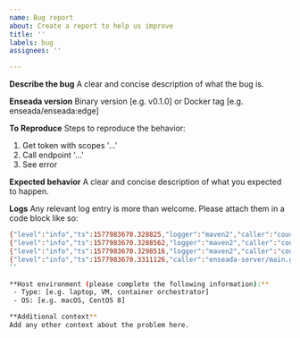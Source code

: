 ```yaml
---
name: Bug report
about: Create a report to help us improve
title: ''
labels: bug
assignees: ''

---
```


**Describe the bug**
A clear and concise description of what the bug is.

**Enseada version**
Binary version [e.g. v0.1.0] or Docker tag [e.g. enseada/enseada:edge]

**To Reproduce**
Steps to reproduce the behavior:
1. Get token with scopes '...'
2. Call endpoint '...'
3. See error

**Expected behavior**
A clear and concise description of what you expected to happen.

**Logs**
Any relevant log entry is more than welcome. Please attach them in a code block like so:

```bash
{"level":"info","ts":1577983670.328825,"logger":"maven2","caller":"couch/databases.go:25","msg":"database maven2 already exists"}
{"level":"info","ts":1577983670.3288562,"logger":"maven2","caller":"couch/indexes.go:19","msg":"initializing index kind_index on db maven2"}
{"level":"info","ts":1577983670.3298516,"logger":"maven2","caller":"couch/indexes.go:19","msg":"initializing index file_index on db maven2"}
{"level":"info","ts":1577983670.3311126,"caller":"enseada-server/main.go:66","msg":"booted Enseada in 1293ms"}
``

**Host environment (please complete the following information):**
 - Type: [e.g. laptop, VM, container orchestrator]
 - OS: [e.g. macOS, CentOS 8]

**Additional context**
Add any other context about the problem here.
